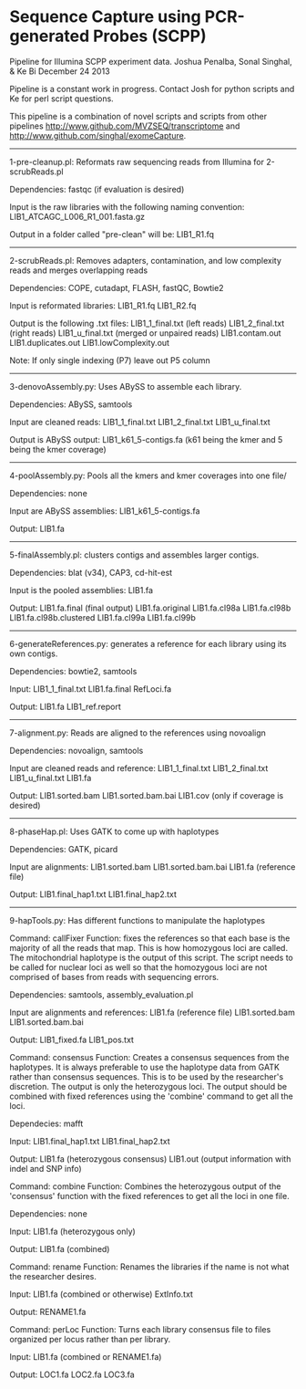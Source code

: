 Sequence Capture using PCR-generated Probes (SCPP)
=================================================

Pipeline for Illumina SCPP experiment data.
Joshua Penalba, Sonal Singhal, & Ke Bi
December 24 2013

Pipeline is a constant work in progress. Contact Josh for python scripts and Ke for perl script questions.

This pipeline is a combination of novel scripts and scripts from other pipelines http://www.github.com/MVZSEQ/transcriptome and http://www.github.com/singhal/exomeCapture.

****************************************************************
1-pre-cleanup.pl: Reformats raw sequencing reads from Illumina for 2-scrubReads.pl

Dependencies: fastqc (if evaluation is desired)

Input is the raw libraries with the following naming convention: 
LIB1_ATCAGC_L006_R1_001.fasta.gz

Output in a folder called "pre-clean" will be:
LIB1_R1.fq

****************************************************************
2-scrubReads.pl: Removes adapters, contamination, and low complexity reads and merges overlapping reads

Dependencies: COPE, cutadapt, FLASH, fastQC, Bowtie2

Input is reformated libraries:
LIB1_R1.fq
LIB1_R2.fq

Output is the following .txt files:
LIB1_1_final.txt (left reads)
LIB1_2_final.txt (right reads)
LIB1_u_final.txt (merged or unpaired reads)
LIB1.contam.out
LIB1.duplicates.out
LIB1.lowComplexity.out

Note: If only single indexing (P7) leave out P5 column

****************************************************************
3-denovoAssembly.py: Uses ABySS to assemble each library.

Dependencies: ABySS, samtools

Input are cleaned reads:
LIB1_1_final.txt
LIB1_2_final.txt
LIB1_u_final.txt

Output is ABySS output:
LIB1_k61_5-contigs.fa
(k61 being the kmer and 5 being the kmer coverage)

****************************************************************
4-poolAssembly.py: Pools all the kmers and kmer coverages into one file/

Dependencies: none

Input are ABySS assemblies:
LIB1_k61_5-contigs.fa

Output:
LIB1.fa

****************************************************************
5-finalAssembly.pl: clusters contigs and assembles larger contigs.

Dependencies: blat (v34), CAP3, cd-hit-est

Input is the pooled assemblies:
LIB1.fa

Output:
LIB1.fa.final (final output)
LIB1.fa.original
LIB1.fa.cl98a
LIB1.fa.cl98b
LIB1.fa.cl98b.clustered
LIB1.fa.cl99a
LIB1.fa.cl99b

****************************************************************
6-generateReferences.py: generates a reference for each library using its own contigs.

Dependencies: bowtie2, samtools

Input:
LIB1_1_final.txt
LIB1.fa.final
RefLoci.fa

Output:
LIB1.fa
LIB1_ref.report

****************************************************************
7-alignment.py: Reads are aligned to the references using novoalign

Dependencies: novoalign, samtools

Input are cleaned reads and reference:
LIB1_1_final.txt
LIB1_2_final.txt
LIB1_u_final.txt
LIB1.fa

Output:
LIB1.sorted.bam
LIB1.sorted.bam.bai
LIB1.cov (only if coverage is desired)

****************************************************************
8-phaseHap.pl: Uses GATK to come up with haplotypes

Dependencies: GATK, picard

Input are alignments:
LIB1.sorted.bam
LIB1.sorted.bam.bai
LIB1.fa (reference file)

Output: 
LIB1.final_hap1.txt
LIB1.final_hap2.txt

****************************************************************
9-hapTools.py: Has different functions to manipulate the haplotypes

Command: callFixer
Function: fixes the references so that each base is the majority of all the reads that map. This is how homozygous loci are called. The mitochondrial haplotype is the output of this script. The script needs to be called for nuclear loci as well so that the homozygous loci are not comprised of bases from reads with sequencing errors. 

Dependencies: samtools, assembly_evaluation.pl

Input are alignments and references:
LIB1.fa (reference file)
LIB1.sorted.bam
LIB1.sorted.bam.bai

Output:
LIB1_fixed.fa
LIB1_pos.txt


Command: consensus
Function: Creates a consensus sequences from the haplotypes. It is always preferable to use the haplotype data from GATK rather than consensus sequences. This is to be used by the researcher's discretion. The output is only the heterozygous loci. The output should be combined with fixed references using the 'combine' command to get all the loci.

Dependecies: mafft

Input:
LIB1.final_hap1.txt
LIB1.final_hap2.txt

Output: 
LIB1.fa (heterozygous consensus)
LIB1.out (output information with indel and SNP info)


Command: combine
Function: Combines the heterozygous output of the 'consensus' function with the fixed references to get all the loci in one file.

Dependencies: none

Input:
LIB1.fa (heterozygous only)

Output:
LIB1.fa (combined)


Command: rename
Function: Renames the libraries if the name is not what the researcher desires.

Input:
LIB1.fa (combined or otherwise)
ExtInfo.txt

Output:
RENAME1.fa


Command: perLoc
Function: Turns each library consensus file to files organized per locus rather than per library.

Input:
LIB1.fa (combined or RENAME1.fa)

Output:
LOC1.fa
LOC2.fa
LOC3.fa

